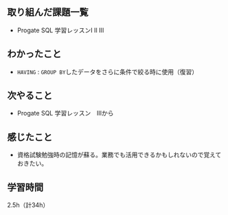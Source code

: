 ## 取り組んだ課題一覧
- Progate SQL 学習レッスンI II III

## わかったこと
- `HAVING` : `GROUP BY`したデータをさらに条件で絞る時に使用（復習）

## 次やること
- Progate SQL 学習レッスン　IIIから

## 感じたこと
- 資格試験勉強時の記憶が蘇る。業務でも活用できるかもしれないので覚えておきたい。

## 学習時間
2.5h（計34h）
